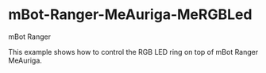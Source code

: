 # mBot-Ranger-MeAuriga-MeRGBLed

mBot Ranger

This example shows how to control the RGB LED ring on top of mBot Ranger MeAuriga.
